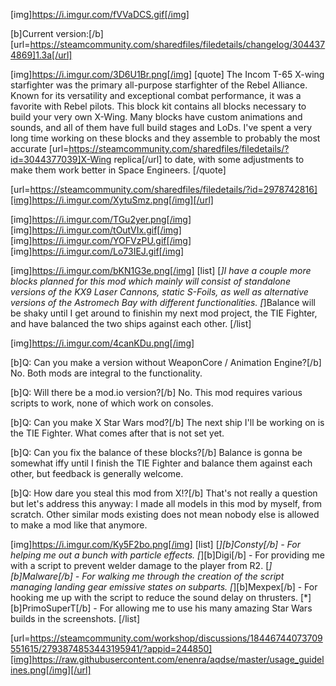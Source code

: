 [img]https://i.imgur.com/fVVaDCS.gif[/img]

[b]Current version:[/b] [url=https://steamcommunity.com/sharedfiles/filedetails/changelog/3044374869]1.3a[/url]

[img]https://i.imgur.com/3D6U1Br.png[/img]
[quote]
The Incom T-65 X-wing starfighter was the primary all-purpose starfighter of the Rebel Alliance. Known for its versatility and exceptional combat performance, it was a favorite with Rebel pilots. This block kit contains all blocks necessary to build your very own X-Wing. Many blocks have custom animations and sounds, and all of them have full build stages and LoDs. I've spent a very long time working on these blocks and they assemble to probably the most accurate [url=https://steamcommunity.com/sharedfiles/filedetails/?id=3044377039]X-Wing replica[/url] to date, with some adjustments to make them work better in Space Engineers.
[/quote]

[url=https://steamcommunity.com/sharedfiles/filedetails/?id=2978742816][img]https://i.imgur.com/XytuSmz.png[/img][/url]


[img]https://i.imgur.com/TGu2yer.png[/img]
[img]https://i.imgur.com/tOutVIx.gif[/img]
[img]https://i.imgur.com/YOFVzPU.gif[/img]
[img]https://i.imgur.com/Lo73IEJ.gif[/img]


[img]https://i.imgur.com/bKN1G3e.png[/img]
[list]
[*]I have a couple more blocks planned for this mod which mainly will consist of standalone versions of the KX9 Laser Cannons, static S-Foils, as well as alternative versions of the Astromech Bay with different functionalities.
[*]Balance will be shaky until I get around to finishin my next mod project, the TIE Fighter, and have balanced the two ships against each other.
[/list]


[img]https://i.imgur.com/4canKDu.png[/img]

[b]Q: Can you make a version without WeaponCore / Animation Engine?[/b]
No. Both mods are integral to the functionality.

[b]Q: Will there be a mod.io version?[/b]
No. This mod requires various scripts to work, none of which work on consoles.

[b]Q: Can you make X Star Wars mod?[/b]
The next ship I'll be working on is the TIE Fighter. What comes after that is not set yet.

[b]Q: Can you fix the balance of these blocks?[/b]
Balance is gonna be somewhat iffy until I finish the TIE Fighter and balance them against each other, but feedback is generally welcome.

[b]Q: How dare you steal this mod from X!?[/b]
That's not really a question but let's address this anyway: I made all models in this mod by myself, from scratch. Other similar mods existing does not mean nobody else is allowed to make a mod like that anymore.


[img]https://i.imgur.com/Ky5F2bo.png[/img]
[list]
[*][b]Consty[/b] - For helping me out a bunch with particle effects.
[*][b]Digi[/b] - For providing me with a script to prevent welder damage to the player from R2.
[*][b]Malware[/b] - For walking me through the creation of the script managing landing gear emissive states on subparts.
[*][b]Mexpex[/b] - For hooking me up with the script to reduce the sound delay on thrusters.
[*][b]PrimoSuperT[/b] - For allowing me to use his many amazing Star Wars builds in the screenshots.
[/list]


[url=https://steamcommunity.com/workshop/discussions/18446744073709551615/2793874853443195941/?appid=244850][img]https://raw.githubusercontent.com/enenra/aqdse/master/usage_guidelines.png[/img][/url]